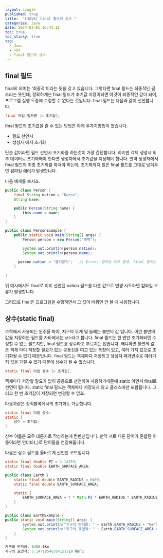 ```yaml
---
layout: single
published: true
title:  "[JAVA] final 필드와 상수 "
categories: Java
date: 2024-02-01 16:44:12
toc: true
toc_sticky: true
tag:   
  - Java
  - 자바
  - final 필드와 상수
---
```


## final 필드

final의 의미는 ‘최종적’이라는 뜻을 갖고 있습니다. 그렇다면 final 필드는 최종적인 필드라는 뜻인데, 정확하게는 final 필드가 초기값 지정이되면 이것이 최종적인 값이 되어, 프로그램 실행 도중에 수정할 수 없다는 것입니다. final 필드는 다음과 같이 선언합니다.

```java
final 타입 필드명 [= 초기값];
```

final 필드의 초기값을 줄 수 있는 방법은 아래 두가지방법이 있습니다.

- 필드 선언시
- 생성자 에서 초기화

단순 값이라면 필드 선언시 초기화를 하는것이 가장 간단합니다. 하지만 객체 생성시 외부 데이터로 초기화해야 한다면 생성자에서 초기값을 지정해야 합니다. 만약 생성자에서 final 필드의 최종 초기화를 마쳐야 하는데, 초기화되지 않은 final 필드를 그대로 남겨두면 컴파일 에러가 발생합니다.

다음 예제를 보시죠.

```java
public class Person {
	final String nation = "Korea";
	String name;

	public Person(String name) {
		this.name = name;
	}
}
```

```java
public class PersonExample {
	public static void main(String[] args) {
		Person person = new Person("계백");

		System.out.println(person.nation);
		System.out.println(person.name);
		
	  person.nation = "을지문덕";   // Error: 컴파일 오류 발생. final 필드는 값 수정 불가
	}
	
}
```

위 예시에서도 final로 이미 선언된 nation 필드를 다른 값으로 변경 시도하면 컴파일 오류가 발생합니다. 

그러므로 final은 프로그램을 수행하면서 그 값이 바뀌면 안 될 때 사용합니다. 

## 상수(static final)

수학에서 사용되는 원주율 파이, 지구의 무게 및 둘레는 불변의 값 입니다. 이런 불변의 값을 저장하는 필드를 자바에서는 `상수`라고 합니다. final 필드는 한 번만 초기화되면 수정할 수 없는 필드지만, final 필드를 상수라고 부르지는 않습니다. 왜냐하면 불편의 값은 객체 마다 저장할 필요가 없는 공용성을 띠고 있는 특징이 있고, 여러 가지 값으로 초기화될 수 없기 때문입니다. final 필드는 객체마다 저장되고 생성자 매개변수로 여러가지 값을 가질 수 있기 때문에 상수가 될 수 없습니다. 

```java
static final 타입 상수 [= 초기값];
```

객체마다 저장할 필요가 없이 공용으로 선언하여 사용하기때문에 static 이면서 final로 선언이 됩니다. static final 필드는 객체마다 저장되지 않고 클래스에만 포함됩니다. 그리고 한 번 초기값이 저장되면 변경할 수 없죠.

다음과같은 정적블록에서의 초기화도 가능합니다.

```java
static final 타입 상수;
static {
	상수 = 초기값;
}
```

상수 이름은 모두 대문자로 작성하는게 컨벤션입니다. 만약 서로 다른 단어가 혼합된 이름이라면 언더바(_)로 단어들을 연결해줍니다. 

다음은 상수 필드를 올바르게 선언한 코드입니다.

```java
static final double PI = 3.14159;
static final double EARTH_SURFACE_AREA;
```

```java
public class Earth {
	static final double EARTH_RADIUS = 6400;
	static final double EARTH_SURFACE_AREA;

	static {
		EARTH_SURFACE_AREA = 4 * Math.PI * EARTH_RADIUS * EARTH_RADIUS;
	}
}
```

```java
public class EarthExample {
public static void main(String[] args) {
		System.out.println("지구의 반지름: " + Earth.EARTH_RADIUS + "km");
		System.out.println("지구의 표면적: " + Earth.EARTH_SURFACE_AREA + " km^2");
	}
}
```

```java
지구의 반지름: 6400.0km
지구의 표면적: 5.147185403641517E8 km^2
```